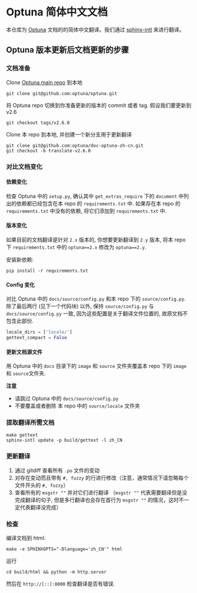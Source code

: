 # Optuna 简体中文文档

本仓库为 [Optuna](https://optuna.org) 文档的的简体中文翻译。我们通过 [sphinx-intl](http://sphinx-intl.rtfd.io) 来进行翻译。

## Optuna 版本更新后文档更新的步骤

### 文档准备

Clone [Optuna main repo](https://github.com/optuna/optuna) 到本地

```
git clone git@github.com:optuna/optuna.git
```

将 Optuna repo 切换到你准备更新的版本的 commit 或者 tag. 假设我们要更新到 v2.6

```
git checkout tags/v2.6.0
```

Clone 本 repo 到本地, 并创建一个新分支用于更新翻译

```
git clone git@github.com:optuna/doc-optuna-zh-cn.git
git checkout -b translate-v2.6.0
```

### 对比文档变化

#### 依赖变化

检查 Optuna 中的 `setup.py`, 确认其中 `get_extras_require` 下的 `document` 中列出的依赖都已经包含在本 repo 的 `requirements.txt` 中.
如果存在本 repo 的 `requirements.txt` 中没有的依赖, 将它们添加到 `requirements.txt` 中.

#### 版本变化

如果目前的文档翻译是针对 `2.x` 版本的, 你想要更新翻译到 `2.y` 版本, 将本 repo 下 `requirements.txt` 中的 `optuna==2.x` 修改为 `optuna==2.y`.

安装新依赖:

```
pip install -r requirements.txt
```

#### Config 变化

对比 Optuna 中的 `docs/source/config.py` 和本 repo 下的 `source/config.py`. 除了最后两行 (见下一个代码块) 以外, 保持 `source/config.py` 与 `docs/source/config.py` 一致, 因为这些配置是关于翻译文件位置的, 故原文档不包含此部份.

```python
locale_dirs = ['locale/']
gettext_compact = False
```

#### 更新文档源文件

用 Optuna 中的 `docs` 目录下的 `image` 和 `source` 文件夹覆盖本 repo 下的 `image` 和 `source`文件夹.

**注意**

- 请跳过 Optuna 中的 `docs/source/config.py`
- 不要覆盖或者删除 本 repo 中的 `source/locale` 文件夹

### 提取翻译所需文档

```
make gettext
sphinx-intl update -p build/gettext -l zh_CN
```

### 更新翻译

1. 通过 gitdiff 查看所有 `.po` 文件的变动
2. 对存在变动而且带有 `#, fuzzy` 的行进行修改（注意，通常情况下请忽略每个文件开头的 `#, fuzzy`）
3. 查看所有的 `msgstr ""` 并对它们进行翻译 （`msgstr ""` 代表需要翻译但是没完成翻译的句子, 但是多行翻译也会存在首行为 `msgstr ""` 的情况，这时不一定代表翻译没完成）

### 检查

编译文档到 html:

```
make -e SPHINXOPTS="-Dlanguage='zh_CN'" html
```

运行

```
cd build/html && python -m http.server
```

然后在 `http://[::]:8000` 检查翻译是否有错误.
